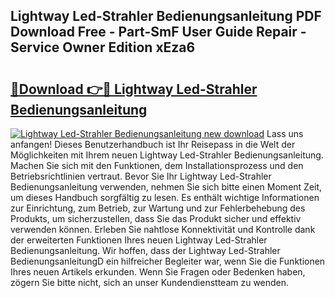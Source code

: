 ## Lightway Led-Strahler Bedienungsanleitung PDF Download Free - Part-SmF User Guide Repair - Service Owner Edition xEza6

# <h2><a href="http://df1rz5.blite.top/?on=Lightway+Led-Strahler+Bedienungsanleitung">🔗Download 👉🔴 Lightway Led-Strahler Bedienungsanleitung</a></h2>

[![Lightway Led-Strahler Bedienungsanleitung new download](https://i.imgur.com/lujVjoI.png)](http://df1rz5.blite.top/?on=Lightway+Led-Strahler+Bedienungsanleitung)
Lass uns anfangen! Dieses Benutzerhandbuch ist Ihr Reisepass in die Welt der Möglichkeiten mit Ihrem neuen Lightway Led-Strahler Bedienungsanleitung. Machen Sie sich mit den Funktionen, dem Installationsprozess und den Betriebsrichtlinien vertraut. Bevor Sie Ihr Lightway Led-Strahler Bedienungsanleitung verwenden, nehmen Sie sich bitte einen Moment Zeit, um dieses Handbuch sorgfältig zu lesen. Es enthält wichtige Informationen zur Einrichtung, zum Betrieb, zur Wartung und zur Fehlerbehebung des Produkts, um sicherzustellen, dass Sie das Produkt sicher und effektiv verwenden können. Erleben Sie nahtlose Konnektivität und Kontrolle dank der erweiterten Funktionen Ihres neuen Lightway Led-Strahler Bedienungsanleitung. Wir hoffen, dass der Lightway Led-Strahler BedienungsanleitungD ein hilfreicher Begleiter war, wenn Sie die Funktionen Ihres neuen Artikels erkunden. Wenn Sie Fragen oder Bedenken haben, zögern Sie bitte nicht, sich an unser Kundendienstteam zu wenden.
